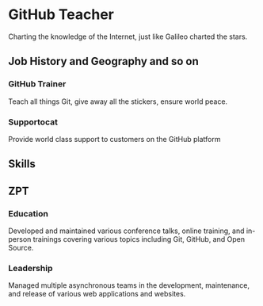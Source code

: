 # GitHub Teacher

Charting the knowledge of the Internet, just like Galileo charted the stars.

## Job History and Geography and so on


### GitHub Trainer

Teach all things Git, give away all the stickers, ensure world peace.

### Supportocat

Provide world class support to customers on the GitHub platform

## Skills

## ZPT

### Education

Developed and maintained various conference talks, online training, and in-person trainings covering various topics including Git, GitHub, and Open Source.

### Leadership

Managed multiple asynchronous teams in the development, maintenance, and release of various web applications and websites.
